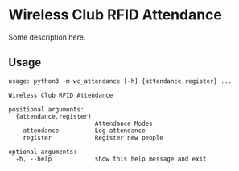 # Wireless Club RFID Attendance #

Some description here.

## Usage ##

```
usage: python3 -m wc_attendance [-h] {attendance,register} ...

Wireless Club RFID Attendance

positional arguments:
  {attendance,register}
                        Attendance Modes
    attendance          Log attendance
    register            Register new people

optional arguments:
  -h, --help            show this help message and exit
```
